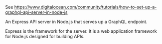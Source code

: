 See https://www.digitalocean.com/community/tutorials/how-to-set-up-a-graphql-api-server-in-node-js  

An Express API server in Node.js that serves up a GraphQL endpoint.

Express is the framework for the server. It is a web application framework for Node.js designed for building APIs.
